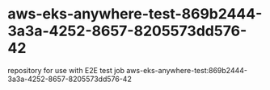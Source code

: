# aws-eks-anywhere-test-869b2444-3a3a-4252-8657-8205573dd576-42
repository for use with E2E test job aws-eks-anywhere-test:869b2444-3a3a-4252-8657-8205573dd576-42
